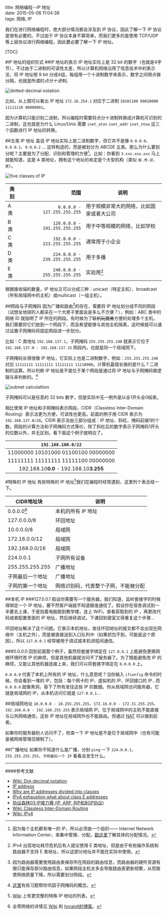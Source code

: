 title: 网络编程--IP 地址  
date: 2015-05-06 11:04:38  
tags: 网络, IP  

我们在进行网络编程时，绝大部分情况都会涉及到 IP 协议，因此了解一下 IP 协议是很有必要的。不过由于 IP 协议本身不算简单，而我们更多的是使用 TCP/UDP 等上层协议进行网络编程，因此要必要了解一下 IP 地址。

<!--- SUMMARY_END -->

[TOC]

#IP 地址的组织形式
##IP 地址的表示
IP 地址实际上是 32 bit 的数字（也就是4字节），不过由于二进制的可读性太差，所以计算机网络沿用了信息技术中的表示法，将 IP 地址按 8 bit 分成4组，每组用一个十进制数字来表示，数字之间用点做分隔，也就是所谓的*点分十进制*。

![dotted-decimal notation](https://loggerhead.me/_images/dotted-decimal_notation.png)

比如，从上图可以看出 IP 地址 `172.16.254.1` 对应于二进制 `10101100 00010000 11111110 00000001`。

因为计算机只能识别二进制，所以编程时需要将点分十进制转换成计算机可识别的二进制，这也就是为什么 Linux/Unix 需要 `inet_aton` `inet_addr` `inet_ntoa` 这三个函数进行 IP 地址的转换。

##五类 IP 地址
虽说 IP 地址实际上是二进制数字，但它并不是像 `0.0.0.0`、`0.0.0.1`、`0.0.0.2` ... 这样构造的，而是被划分为 ABCDE 五类。那么为什么要划分呢？主要是为了分配、识别和管理的方便[^alloc]。比如：你看到 `3.xxx.xxx.xxx` 马上就能知道，这是 A 类地址，拥有这个地址的肯定是个大型机构（类似 `省.市.区.家`）。

![five classes of IP](https://loggerhead.me/_images/five_classes_of_IP.png)

| 类别 |              范围             |                   说明                   |
|------|------------------------------:|------------------------------------------|
| A 类 | `  0.0.0.0 - 127.255.255.255` | 用于规模非常大的网络，比如国家或者大公司 |
| B 类 | `128.0.0.0 - 191.255.255.255` | 用于中等规模的网络，比如学校             |
| C 类 | `192.0.0.0 - 223.255.255.255` | 通常用于小企业                           |
| D 类 | `224.0.0.0 - 239.255.255.255` | 用于多播                                 |
| E 类 | `240.0.0.0 - 255.255.255.255` | 实验用[^E]                               |

根据接收端的数量，IP 地址又可以分成三种：unicast（特定主机）、broadcast（所有局域网中的主机）或multicast（一组主机）。

##网段与子网掩码
因为广播和路由[^Subnet_reason]的存在，需要将 IP 地址划分成不同的网段（试想全地球的人都呆在一个大房子里面会是多么不方便？），例如：ABC 类中的网络 ID 就指明了 IP 所在的网段。有时候为了~~联机玩魔兽~~方便的处理多个主机，我们需要将它们放到一个网段下，而且希望能够与其他主机隔离，这时候就可以通过设置子网掩码将固定网段进一步划分。

比如：C 类地址 `192.168.137.1`，子网掩码 `255.255.255.240` 就表示它位于 `192.168.137.0 - 192.168.137.15` 网段内，也就是同一个局域网下。

子网掩码长得很像 IP 地址，它实际上也是二进制数字，例如：`255.255.255.240` 对应 `11111111 11111111 11111111 11110000`。计算机最擅长做的是什么？二进制的运算。所以判断 IP 地址是不是位于某个网段是通过将 IP 地址与子网掩码做逻辑与来判断的。[^Subnet_Mask]

![subnet calculattion](https://loggerhead.me/_images/subnet_calculattion.png)

子网掩码可以是任意的 32 bits 数字，但是实际中无一例外是以全1开头全0结束。

相比使用 IP 地址和子网掩码表示网段，CIDR（Classless Inter-Domain Routing）表示法更为方便，可读性也更高。前面的例子用 CIDR 表示为 `192.168.137.0/28`。CIDR 表示法由三部分组成：IP 地址、斜杠、掩码前缀1的个数。网段的计算方法和子网掩码方式等价，除了斜杠后的数字表示子网掩码1开头的位数以外，并无区别。看下面这个例子就明白了。

|            `192.168.100.0/22`           |
|:---------------------------------------:|
| 11000000 10101000 01100100 00000000     |
| 11111111 11111111 11111100 00000000     |
| 192.168.10**0.0** - 192.168.10**3.255** |

#特殊的 IP 地址
有些特殊的 IP 地址[^special_ip]我们在编程时经常遇到，这里列个表总结一下。

|    CIDR地址块     |                 说明                 |
|-------------------|--------------------------------------|
| 0.0.0.0[^0.0.0.0] | 本机的所有 IP 地址                   |
| 127.0.0.0/8       | 环回地址                             |
| 10.0.0.0/8        | 局域网                               |
| 172.16.0.0/12     | 局域网                               |
| 192.168.0.0/16    | 局域网                               |
| 224.0.0.1         | 子网所有设备                         |
| 255.255.255.255   | 广播地址                             |
| 子网最后一个地址  | 广播地址                             |
| 子网的第一个地址  | 网络识别码，代表整个子网，不能被分配 |

##本机 IP
###127.0.0.1
假设你需要写一个服务器。我们知道，监听套接字的时候得绑定一个 IP 地址，要不然客户端就不知道跟谁通信了。假设你在宿舍调试到一半要去上课，于是抱着电脑跑到教学楼，连上 WiFi，查看获取到的 IP ，再更改代码或者配置里面的 IP 地址，然后继续调试，下课回到寝室又得重复这个步骤...

环回地址解决了这个问题。它表示本机地址，发往环回地址的报文都不会出现在网络中（主机之外），而是被直接送到入口队列中（如果抓包不到，可能是这个原因）。所以 `127.0.0.1` 经常被用于调试或本机进程间通信。

###0.0.0.0
回到前面那个例子，虽然将套接字绑定在 `127.0.0.1` 上能避免更换网络环境时改 IP 的麻烦，但是其他机器就访问不了服务器了。为了既能避免改 IP 的麻烦，又能让其他机器连接上来，我们可以将套接字绑定在 `0.0.0.0` 上。

`0.0.0.0` 代表了本机上所有的 IP 地址，什么意思呢？当你输入 `ifconfig` 命令的时候，你会看到一堆的 IP，包括：每个网卡的 IP、虚拟机的 IP、环回接口的 IP...而 `0.0.0.0` 就像黑洞，吞下了所有发往这些 IP 的数据。你从局域网访问服务器，它就是局域网的 IP，从本机访问它就是 `127.0.0.1`...

##局域网地址
`10.0.0.0 - 10.255.255.255`、`172.16.0.0 - 172.31.255.255`、`192.168.0.0 - 192.168.255.255` 表示局域网 IP。位于局域网中的主机不能直接与公共网络通信，这些 IP 地址在局域网外也不能路由。但通过 [NAT](https://zh.wikipedia.org/wiki/%E7%BD%91%E7%BB%9C%E5%9C%B0%E5%9D%80%E8%BD%AC%E6%8D%A2) 可以做到前者。

如果你的服务器别人访问不了，检查一下 IP 地址是不是位于局域网中（也有可能是被网络管理员限制了）。

##广播地址
如果你不知道什么是广播，分别 `ping` 一下 `224.0.0.1`、`255.255.255.255`、`子网最后一个 IP` 看看会发生什么。

------

####参考文献
- [Wiki: Dot-decimal notation](https://en.wikipedia.org/wiki/Dot-decimal_notation)
- [IP address](http://www.erg.abdn.ac.uk/users/gorry/course/inet-pages/ip-address.html)
- [Why are IP addresses divided into classes](http://www.blurtit.com/62062/why-are-ip-addresses-divided-into-classes)
- [IPv4 exhaustion what about class E addresses](http://packetlife.net/blog/2010/oct/14/ipv4-exhaustion-what-about-class-e-addresses/)
- [协议森林03 IP接力赛 (IP, ARP, RIP和BGP协议)](http://www.cnblogs.com/vamei/archive/2012/11/30/2794917.html)
- [Wiki: Classless Inter-Domain Routing](https://en.wikipedia.org/wiki/Classless_Inter-Domain_Routing#Background)
- [Wiki: IPv4](https://zh.wikipedia.org/wiki/IPv4)

[^alloc]: 因为每个主机都有唯一的 IP，所以必须由一个组织—— Internet Network Information Center，来集中管理、分配。[戳这里](http://www.proxyforest.com/e-allocate.htm)了解具体的分配情况。
[^E]: IPv4 出现地址耗尽危机后有人提议使用 E 类地址，但是由于有些操作系统和路由器不支持 E 类地址，所以这部分地址并不能在实际中使用。
[^Subnet_reason]: 因为路由器需要使用路由表保存所在网段的路由信息，而路由器的硬件资源有限只能保存部分路由信息，如果网段主机太多会导致路由表更新频繁，从而致使网络质量下降，所以需要划分网段。
[^Subnet_Mask]: [这里](http://www.indiabix.com/networking/subnetting/)有些习题帮你巩固子网掩码的概念。
[^special_ip]: [Wiki](https://zh.wikipedia.org/wiki/IPv4#.E7.89.B9.E6.AE.8A.E7.94.A8.E9.80.94.E7.9A.84.E5.9C.B0.E5.9D.80) 上有更完整的特殊 IP 地址的列表。
[^0.0.0.0]: 全零网络的详情见 [Wiki](https://en.wikipedia.org/wiki/0.0.0.0) 和 [hnrainll的博客](http://www.cnblogs.com/hnrainll/archive/2011/10/13/2210101.html)。
